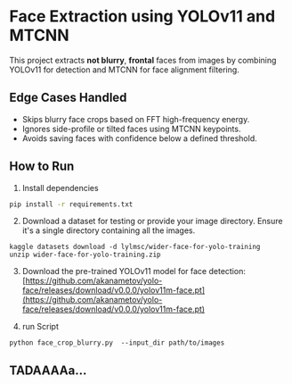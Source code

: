 # Face Extraction using YOLOv11 and MTCNN

This project extracts **not blurry**, **frontal** faces from images by combining YOLOv11 for detection and MTCNN for face alignment filtering.

## Edge Cases Handled

- Skips blurry face crops based on FFT high-frequency energy.
- Ignores side-profile or tilted faces using MTCNN keypoints.
- Avoids saving faces with confidence below a defined threshold.

## How to Run

1. Install dependencies

```bash
pip install -r requirements.txt
``` 

2. Download a dataset for testing or provide your  image directory. Ensure it's a single directory containing all the images.
```
kaggle datasets download -d lylmsc/wider-face-for-yolo-training
unzip wider-face-for-yolo-training.zip
```
3. Download the pre-trained YOLOv11 model for face detection:
[https://github.com/akanametov/yolo-face/releases/download/v0.0.0/yolov11m-face.pt](https://github.com/akanametov/yolo-face/releases/download/v0.0.0/yolov11m-face.pt)

4. run Script 
```
python face_crop_blurry.py  --input_dir path/to/images
```

## TADAAAAa...